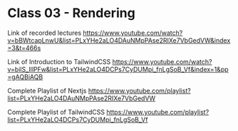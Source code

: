 # Class 03 - Rendering
Link of recorded lectures
https://www.youtube.com/watch?v=bBWtcapLnwU&list=PLxYHe2aLO4DAuNMpPAse2RIXe7VbGedVW&index=3&t=466s

Link of Introduction to TailwindCSS
https://www.youtube.com/watch?v=bilS_IllPFw&list=PLxYHe2aLO4DCPs7CyDUMpi_fnLgSoB_Vf&index=1&pp=gAQBiAQB


Complete Playlist of Nextjs
https://www.youtube.com/playlist?list=PLxYHe2aLO4DAuNMpPAse2RIXe7VbGedVW

Complete Playlist of TailwindCSS
https://www.youtube.com/playlist?list=PLxYHe2aLO4DCPs7CyDUMpi_fnLgSoB_Vf